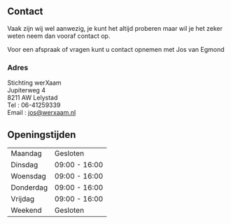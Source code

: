 ## Contact

Vaak zijn wij wel aanwezig, je kunt het altijd proberen maar wil je het zeker weten neem dan vooraf contact op.

Voor een afspraak of vragen kunt u contact opnemen met Jos van Egmond

### Adres

Stichting werXaam  
Jupiterweg 4  
8211 AW Lelystad  
Tel : 06-41259339  
Email : [jos@werxaam.nl](mailto:jos@werxaam.nl)

## Openingstijden

|           |               |
| --------- | ------------- |
| Maandag   | Gesloten      |
| Dinsdag   | 09:00 - 16:00 |
| Woensdag  | 09:00 - 16:00 |
| Donderdag | 09:00 - 16:00 |
| Vrijdag   | 09:00 - 16:00 |
| Weekend   | Gesloten      |

